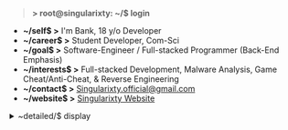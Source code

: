 > **> root@singularixty: ~/$ login**
- **~/self$ >** I'm Bank, 18 y/o Developer 
- **~/career$ >** Student Developer, Com-Sci
- **~/goal$ >** Software-Engineer / Full-stacked Programmer (Back-End Emphasis)
- **~/interests$ >** Full-stacked Development, Malware Analysis, Game Cheat/Anti-Cheat, & Reverse Engineering
- **~/contact$ >** [Singularixty.official@gmail.com](mailto:singularixty.official@gmail.com)
- **~/website$ >** [Singularixty Website](https://singularixty.vercel.app/)

<details>
<summary>~detailed/$ display</summary>

<br>

> **> root@singularixty: ~/$ experience**
<h5>Programming Languages</h5>
<p align="left">
    <img src="https://raw.githubusercontent.com/rahulbanerjee26/githubAboutMeGenerator/main/icons/python.svg" width="40" height="40"/>
    <img src="https://raw.githubusercontent.com/rahulbanerjee26/githubAboutMeGenerator/main/icons/c.svg" width="40" height="40"/>
    <img src="https://raw.githubusercontent.com/rahulbanerjee26/githubAboutMeGenerator/main/icons/csharp.svg" width="40" height="40"/>
    <img src="https://raw.githubusercontent.com/rahulbanerjee26/githubAboutMeGenerator/main/icons/html.svg" width="40" height="40"/>
    <img src="https://raw.githubusercontent.com/rahulbanerjee26/githubAboutMeGenerator/main/icons/css.svg" width="40" height="40"/>        
    <img src="https://cdn.jsdelivr.net/gh/devicons/devicon/icons/lua/lua-original.svg" width="40" height="40"/>
</p>
<h5>Frameworks</h5>
<p align="left">
    <img src="https://raw.githubusercontent.com/rahulbanerjee26/githubAboutMeGenerator/main/icons/tailwind.svg" width="40" height="40"/>
    <img src="https://cdn.jsdelivr.net/gh/devicons/devicon/icons/bootstrap/bootstrap-original.svg" width="40" height="40" />
<details>
<summary>Active Projects</summary>
• https://singularixty.vercel.app/<br>
</details>
</p>

> **> root@singularixty: ~/$ statistics-n-contribution**
<div align="left">
    <img src="https://komarev.com/ghpvc/?username=singularixty&style=for-the-badge" alt="Profile Views" height="28" style="border-radius: 5px;"/>
    <a href="https://wakatime.com/@018cf9a2-714f-466f-888b-349715e1f2ce">
        <img src="https://wakatime.com/badge/user/018cf9a2-714f-466f-888b-349715e1f2ce.svg?style=for-the-badge" alt="Wakatime Stats" />
    </a>
</div>

<div align="left">
  <img align="top" src="https://github-readme-stats.vercel.app/api?username=singularixty&show_icons=true&theme=github_dark&hide_border=true&include_all_commits=true" alt="GitHub Stats">
  <img align="top" src="https://github-readme-stats.vercel.app/api/top-langs/?username=singularixty&theme=github_dark&layout=compact&hide_border=true&langs_count=8">
  <br>
  <img align="top" src="https://github-readme-stats.vercel.app/api/wakatime/?username=singularixty&layout=compact&langs_count=16&hide_border=true&custom_title=Wakatime&bg_color=00000000&hide=PHP" alt="Wakatime Stats">
</div>

</details>






